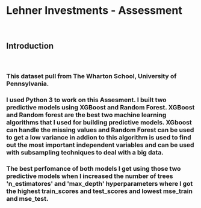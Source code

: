 

# Lehner Investments - Assessment
 

<br>

## Introduction 

<br>

### This dataset pull from The Wharton School, University of Pennsylvania. 

### I used Python 3 to work on this Assesment. I built two predictive models using XGBoost and Random Forest. XGBoost and Random forest are the best two machine learning algorithms that I used for building predictive models. XGboost can handle the missing values and Random Forest can be used to get a low variance in addion to this algorithm is used to find out the most important independent variables and can be used  with subsampling techniques to deal with a big data.   

### The best perfomance of both models I get using those two predictive models when I increased the number of trees 'n_estimatores' and 'max_depth' hyperparameters where I got the highest train_scores and test_scores and lowest mse_train and mse_test.  
 
<br>
